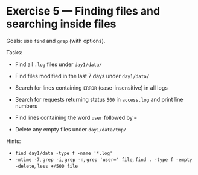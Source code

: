# Exercise 5 — Finding files and searching inside files

Goals: use `find` and `grep` (with options).

Tasks:
- Find all `.log` files under `day1/data/`
- Find files modified in the last 7 days under `day1/data/`
- Search for lines containing `ERROR` (case-insensitive) in all logs
- Search for requests returning status `500` in `access.log` and print line numbers

- Find lines containing the word `user` followed by `=`
- Delete any empty files under `day1/data/tmp/`

Hints:
- `find day1/data -type f -name '*.log'`
- `-mtime -7`, `grep -i`, `grep -n`, `grep 'user=' file`, `find . -type f -empty -delete`, `less +/500 file`
